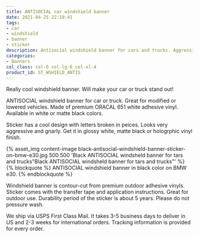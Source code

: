 ```yaml
---
title: ANTISOCIAL car windshield banner
date: 2021-04-25 22:19:41
tags:
- car
- windshield
- banner
- sticker
description: Antisocial windshield banner for cars and trucks. Aggressive font has a broken style, letters look crazy and fall in peices.
categories:
- Banners
col_class: col-6 col-lg-6 col-xl-4
product_id: ST_WSHIELD_ANTIS
---
```


Really cool windshield banner. Will make your car or truck stand out!

<!-- more -->

ANTISOCIAL windshield banner for car or truck. Great for modified or lowered vehicles. Made of premium ORACAL 651 white adhesive vinyl. Available in white or matte black colors.

Sticker has a cool design with letters broken in peices. Looks very aggressive and gnarly. Get it in glossy white, matte black or hologrphic vinyl finish.

{% asset_img content-image black-antisocial-windshield-banner-sticker-on-bmw-e30.jpg 500 500 'Black ANTISOCIAL windsheld banner for tars and trucks"Black ANTISOCIAL windsheld banner for tars and trucks"' %}
{% blockquote %}
ANTISOCIAL windshield banner in black color on BMW e30.
{% endblockquote %}

Windshield banner is contour-cut from premium outdoor adhesive vinyls. Sticker comes with the transfer tape and application instructions. Great for outdoor use. Durability period of the sticker is about 5 years. Please do not pressure wash.

We ship via USPS First Class Mail. It takes 3-5 business days to deliver in US and 2-3 weeks for international orders. Tracking information is provided for every order.